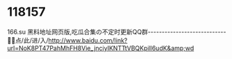 # 118157
166.su 黑料地址网页版,吃瓜合集の不定时更新QQ群----------------------------👶👶点/此/进/入/http://www.baidu.com/link?url=NoK8PT47PahMhFH8Vie_jnciyIKNTTtVBQKpill6udK&amp;wd
